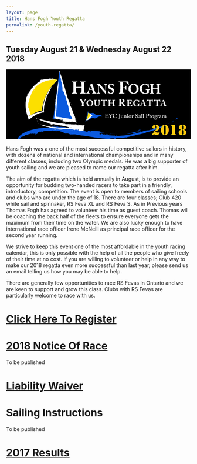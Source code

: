```yaml
---
layout: page
title: Hans Fogh Youth Regatta
permalink: /youth-regatta/
---
```


## Tuesday August 21 & Wednesday August 22 2018
![Regatta Banner](/assets/youth-regatta/hans-fogh-regatta-event-2018.png)

Hans Fogh was a one of the most successful competitive sailors in history, with dozens of national and international championships and in many different classes, including two Olympic medals. He was a big supporter of youth sailing and we are pleased to name our regatta after him.

The aim of the regatta which is held annually in August,  is to provide an opportunity for budding two-handed racers to take part in a friendly, introductory, competition.  The event is open to members of sailing schools and clubs who are under the age of 18.  There are four classes; Club 420 white sail and spinnaker, RS Feva XL and RS Feva S.  As in Previous years Thomas Fogh has agreed to volunteer his time as guest coach.  Thomas will be coaching the back half of the fleets to ensure everyone gets the maximum from their time on the water.  We are also lucky enough to have international race officer Irene McNeill as principal race officer for the second year running.

We strive to keep this event one of the most affordable in the youth racing calendar, this is only possible with the help of all the people who give freely of their time at no cost.  If you are willing to volunteer or help in any way to make our 2018 regatta even more successful than last year, please send us an email telling us how you may be able to help.

There are generally few opportunities to race RS Fevas in Ontario and we are keen to support and grow this class.  Clubs with RS Fevas are particularly welcome to race with us.

# <a href="https://secure.e-registernow.com/cgi-bin/mkpayment.cgi?state=3166">Click Here To Register</a>

# <a href="/assets/youth-regatta/hans-fogh-nor-2018.htm">2018 Notice Of Race</a>
To be published

# <a href="/assets/youth-regatta/hans-fogh-liability-waiver-2018.pdf">Liability Waiver</a>

# Sailing Instructions
To be published

# <a href="/assets/youth-regatta/hans-fogh-results-final-2017.htm">2017 Results</a>






